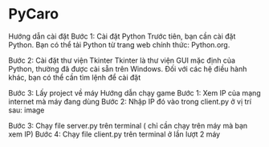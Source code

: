 # PyCaro
Hướng dẫn cài đặt
Bước 1: Cài đặt Python
Trước tiên, bạn cần cài đặt Python. Bạn có thể tải Python từ trang web chính thức: Python.org.

Bước 2: Cài đặt thư viện Tkinter
Tkinter là thư viện GUI mặc định của Python, thường đã được cài sẵn trên Windows. Đối với các hệ điều hành khác, bạn có thể cần tìm lệnh để cài đặt

Bước 3: Lấy project về máy
Hướng dẫn chạy game
Bước 1: Xem IP của mạng internet mà máy đang dùng
Bước 2: Nhập IP đó vào trong client.py ở vị trí sau:
image

Bước 3: Chạy file server.py trên terminal ( chỉ cần chạy trên máy mà bạn xem IP)
Bước 4: Chạy file client.py trên terminal ở lần lượt 2 máy
